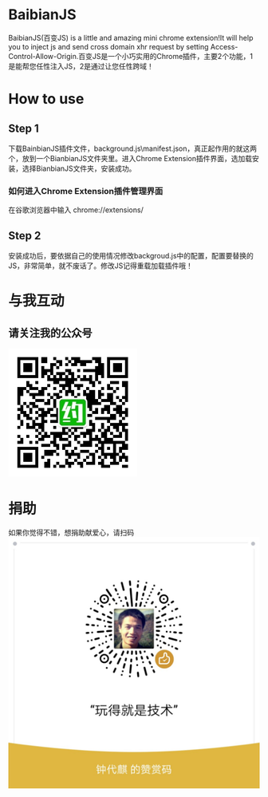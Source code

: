 # BaibianJS
BaibianJS(百变JS) is a little and amazing mini chrome extension!It will help you to inject js and send cross domain xhr  request  by setting Access-Control-Allow-Origin.百变JS是一个小巧实用的Chrome插件，主要2个功能，1是能帮您任性注入JS，2是通过让您任性跨域！
# How to use
## Step 1
下载BainbianJS插件文件，background.js\manifest.json，真正起作用的就这两个，放到一个BianbianJS文件夹里。进入Chrome Extension插件界面，选加载安装，选择BianbianJS文件夹，安装成功。
### 如何进入Chrome Extension插件管理界面
在谷歌浏览器中输入 chrome://extensions/
## Step 2
安装成功后，要依据自己的使用情况修改backgroud.js中的配置，配置要替换的JS，非常简单，就不废话了。修改JS记得重载加载插件哦！
# 与我互动
## 请关注我的公众号
![约吗公众号](https://github.com/Lancker/NIM_Web_Weapp_Demo/blob/master/res_github/qrcode_for_yuema.jpg)

# 捐助
如果你觉得不错，想捐助献爱心，请扫码
![微信赞赏码](./wxqrcode.jpg)


